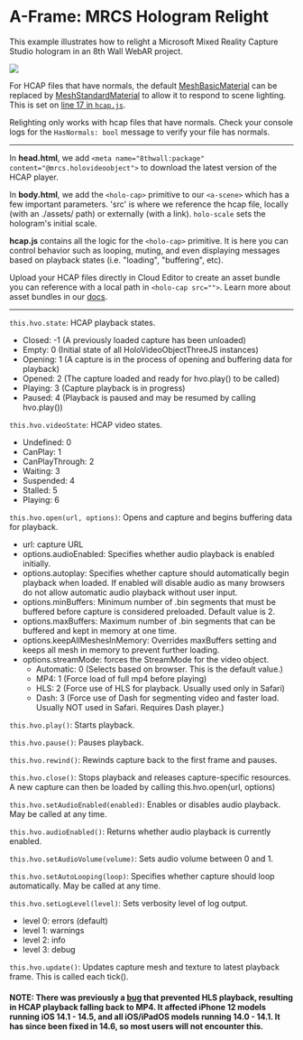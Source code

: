 # A-Frame: MRCS Hologram Relight

This example illustrates how to relight a Microsoft Mixed Reality Capture Studio
hologram in an 8th Wall WebAR project.

![](https://media.giphy.com/media/zkFEeOr860RTDmlRd0/giphy.gif)

For HCAP files that have normals, the default [MeshBasicMaterial](https://threejs.org/docs/#api/en/materials/MeshBasicMaterial)
can be replaced by [MeshStandardMaterial](https://threejs.org/docs/?q=sta#api/en/materials/MeshStandardMaterial) to allow it
to respond to scene lighting. This is set on [line 17 in `hcap.js`](https://www.8thwall.com/playground/hcap-relight/master/hcap.js#L17).

Relighting only works with hcap files that have normals. Check your console logs for the `HasNormals: bool`
message to verify your file has normals.

---

In **head.html**, we add `<meta name="8thwall:package" content="@mrcs.holovideoobject">` to
download the latest version of the HCAP player.

In **body.html**, we add the `<holo-cap>` primitive to our `<a-scene>` which has a few important
parameters. 'src' is where we reference the hcap file, locally (with an ./assets/ path)
or externally (with a link). `holo-scale` sets the hologram's initial scale.

**hcap.js** contains all the logic for the `<holo-cap>` primitive. It is here you can control
behavior such as looping, muting, and even displaying messages based on playback states
(i.e. "loading", "buffering", etc).

Upload your HCAP files directly in Cloud Editor to create an asset bundle you can reference with a
local path in `<holo-cap src="">`. Learn more about asset bundles in our
[docs](https://www.8thwall.com/docs/web/#asset-bundles).

---

`this.hvo.state`: HCAP playback states.

- Closed: -1 (A previously loaded capture has been unloaded)
- Empty: 0 (Initial state of all HoloVideoObjectThreeJS instances)
- Opening: 1 (A capture is in the process of opening and buffering data for playback)
- Opened: 2 (The capture loaded and ready for hvo.play() to be called)
- Playing: 3 (Capture playback is in progress)
- Paused: 4 (Playback is paused and may be resumed by calling hvo.play())

`this.hvo.videoState`: HCAP video states.

- Undefined: 0
- CanPlay: 1
- CanPlayThrough: 2
- Waiting: 3
- Suspended: 4
- Stalled: 5
- Playing: 6

`this.hvo.open(url, options)`: Opens and capture and begins buffering data for playback.

- url: capture URL
- options.audioEnabled: Specifies whether audio playback is enabled initially.
- options.autoplay: Specifies whether capture should automatically begin playback when loaded.
  If enabled will disable audio as many browsers do not allow automatic audio playback without user input.
- options.minBuffers: Minimum number of .bin segments that must be buffered before capture is
  considered preloaded. Default value is 2.
- options.maxBuffers: Maximum number of .bin segments that can be buffered and kept in memory at one time.
- options.keepAllMeshesInMemory: Overrides maxBuffers setting and keeps all mesh in memory to prevent further loading.
- options.streamMode: forces the StreamMode for the video object.
  - Automatic: 0 (Selects based on browser. This is the default value.)
  - MP4: 1 (Force load of full mp4 before playing)
  - HLS: 2 (Force use of HLS for playback. Usually used only in Safari)
  - Dash: 3 (Force use of Dash for segmenting video and faster load. Usually NOT used in Safari. Requires Dash player.)

`this.hvo.play()`: Starts playback.

`this.hvo.pause()`: Pauses playback.

`this.hvo.rewind()`: Rewinds capture back to the first frame and pauses.

`this.hvo.close()`: Stops playback and releases capture-specific resources.
A new capture can then be loaded by calling this.hvo.open(url, options)

`this.hvo.setAudioEnabled(enabled)`: Enables or disables audio playback. May be called at any time.

`this.hvo.audioEnabled()`: Returns whether audio playback is currently enabled.

`this.hvo.setAudioVolume(volume)`: Sets audio volume between 0 and 1.

`this.hvo.setAutoLooping(loop)`: Specifies whether capture should loop automatically.
May be called at any time.

`this.hvo.setLogLevel(level)`: Sets verbosity level of log output.

- level 0: errors (default)
- level 1: warnings
- level 2: info
- level 3: debug

`this.hvo.update()`: Updates capture mesh and texture to latest playback frame. This is called each tick().

#### NOTE: There was previously a [bug](https://bugs.webkit.org/show_bug.cgi?id=218637) that prevented HLS playback, resulting in HCAP playback falling back to MP4. It affected iPhone 12 models running iOS 14.1 - 14.5, and all iOS/iPadOS models running 14.0 - 14.1. It has since been fixed in 14.6, so most users will not encounter this.
